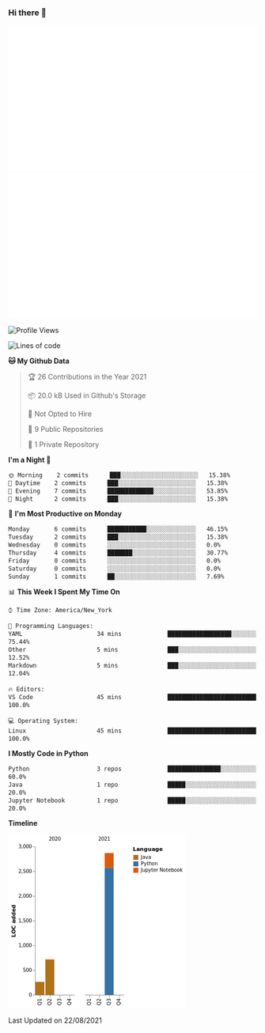 ### Hi there 👋

<a href="https://github.com/rshiv1029/github-stats">
 
![](https://github.com/rshiv1029/github-stats/blob/master/generated/overview.svg)
![](https://github.com/rshiv1029/github-stats/blob/master/generated/languages.svg)

</a>

<!--START_SECTION:waka-->
![Profile Views](http://img.shields.io/badge/Profile%20Views-60-blue)

![Lines of code](https://img.shields.io/badge/From%20Hello%20World%20I%27ve%20Written-3848%20lines%20of%20code-blue)

**🐱 My Github Data** 

> 🏆 26 Contributions in the Year 2021
 > 
> 📦 20.0 kB Used in Github's Storage 
 > 
> 🚫 Not Opted to Hire
 > 
> 📜 9 Public Repositories 
 > 
> 🔑 1 Private Repository 
 > 
**I'm a Night 🦉** 

```text
🌞 Morning    2 commits      ███░░░░░░░░░░░░░░░░░░░░░░   15.38% 
🌆 Daytime    2 commits      ███░░░░░░░░░░░░░░░░░░░░░░   15.38% 
🌃 Evening    7 commits      █████████████░░░░░░░░░░░░   53.85% 
🌙 Night      2 commits      ███░░░░░░░░░░░░░░░░░░░░░░   15.38%

```
📅 **I'm Most Productive on Monday** 

```text
Monday       6 commits      ███████████░░░░░░░░░░░░░░   46.15% 
Tuesday      2 commits      ███░░░░░░░░░░░░░░░░░░░░░░   15.38% 
Wednesday    0 commits      ░░░░░░░░░░░░░░░░░░░░░░░░░   0.0% 
Thursday     4 commits      ███████░░░░░░░░░░░░░░░░░░   30.77% 
Friday       0 commits      ░░░░░░░░░░░░░░░░░░░░░░░░░   0.0% 
Saturday     0 commits      ░░░░░░░░░░░░░░░░░░░░░░░░░   0.0% 
Sunday       1 commits      ██░░░░░░░░░░░░░░░░░░░░░░░   7.69%

```


📊 **This Week I Spent My Time On** 

```text
⌚︎ Time Zone: America/New_York

💬 Programming Languages: 
YAML                     34 mins             ██████████████████░░░░░░░   75.44% 
Other                    5 mins              ███░░░░░░░░░░░░░░░░░░░░░░   12.52% 
Markdown                 5 mins              ███░░░░░░░░░░░░░░░░░░░░░░   12.04%

🔥 Editors: 
VS Code                  45 mins             █████████████████████████   100.0%

💻 Operating System: 
Linux                    45 mins             █████████████████████████   100.0%

```

**I Mostly Code in Python** 

```text
Python                   3 repos             ███████████████░░░░░░░░░░   60.0% 
Java                     1 repo              █████░░░░░░░░░░░░░░░░░░░░   20.0% 
Jupyter Notebook         1 repo              █████░░░░░░░░░░░░░░░░░░░░   20.0%

```


**Timeline**

![Chart not found](https://raw.githubusercontent.com/rshiv1029/rshiv1029/main/charts/bar_graph.png) 


 Last Updated on 22/08/2021
<!--END_SECTION:waka-->

<!--
**rshiv1029/rshiv1029** is a ✨ _special_ ✨ repository because its `README.md` (this file) appears on your GitHub profile.

Here are some ideas to get you started:

- 🔭 I’m currently working on ...
- 🌱 I’m currently learning ...
- 👯 I’m looking to collaborate on ...
- 🤔 I’m looking for help with ...
- 💬 Ask me about ...
- 📫 How to reach me: ...
- 😄 Pronouns: ...
- ⚡ Fun fact: ...
-->
